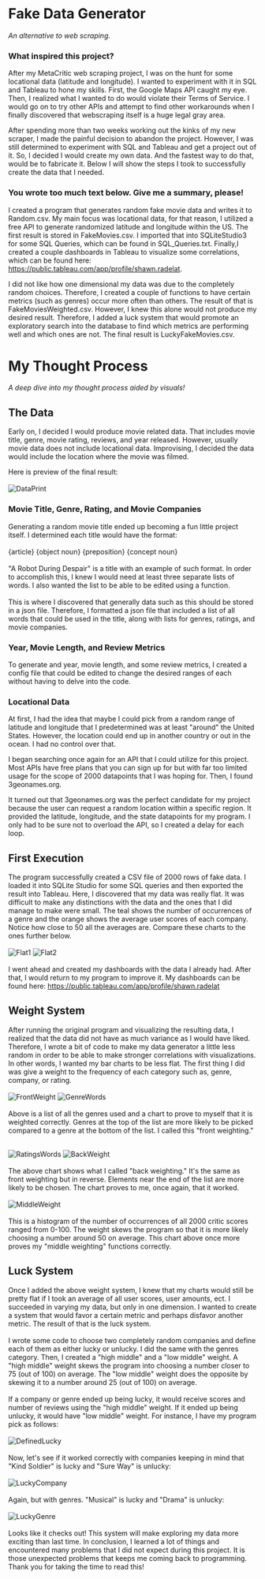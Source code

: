 # Fake Data Generator
*An alternative to web scraping.*
### What inspired this project?
After my MetaCritic web scraping project, I was on the hunt for some locational data (latitude and longitude). I wanted
to experiment with it in SQL and Tableau to hone my skills. First, the Google Maps API caught my eye. Then, I realized what
I wanted to do would violate their Terms of Service. I would go on to try other APIs and attempt to find other 
workarounds when I finally discovered that webscraping itself is a huge legal gray area.

After spending more than two weeks working out the kinks of my new scraper, I made the painful decision to abandon the 
project. However, I was still determined to experiment with SQL and Tableau and get a project out of it. So, I decided I would 
create my own data. And the fastest way to do that, would be to fabricate it. Below I will show the steps I took to 
successfully create the data that I needed.

### You wrote too much text below. Give me a summary, please!
I created a program that generates random fake movie data and writes it to Random.csv. My main focus was locational 
data, for that reason, I utilized a free API to generate randomized latitude and longitude within the US. The first result 
is stored in FakeMovies.csv. I imported that into SQLiteStudio3 for some SQL Queries, which can be found in 
SQL_Queries.txt. Finally,I created a couple dashboards in Tableau to visualize some correlations, which can be found 
here: https://public.tableau.com/app/profile/shawn.radelat.

I did not like how one dimensional my data was due to the completely random choices. Therefore, I created a couple of 
functions to have certain metrics (such as genres) occur more often than others. The result of that is 
FakeMoviesWeighted.csv. However, I knew this alone would not produce my desired result. Therefore, I added a luck 
system that would promote an exploratory search into the database to find which metrics are performing well and which 
ones are not. The final result is LuckyFakeMovies.csv.

# My Thought Process
*A deep dive into my thought process aided by visuals!*

## The Data
Early on, I decided I would produce movie related data. That includes movie title, genre, movie rating, reviews, and 
year released. However, usually movie data does not include locational data. Improvising, I decided the data would 
include the location where the movie was filmed.

Here is preview of the final result:
<br>
<br>
![DataPrint](https://github.com/Sradelat/FakeDataGenerator/assets/98350632/08d0dfcc-a0cb-47bd-b114-7e877e295516)


### Movie Title, Genre, Rating, and Movie Companies
Generating a random movie title ended up becoming a fun little project itself. I determined each title would have the
format: 
<br><br>
{article} {object noun} {preposition} {concept noun}<br><br>
"A Robot During Despair" is a title with an example of such format. In order to accomplish this, I knew I would need at
least three separate lists of words. I also wanted the list to be able to be edited using a function. 
<br>
<br>
This is where I discovered that generally data such as this should be stored in a json file. Therefore, I formatted a 
json file that included a list of all words that could be used in the title, along with lists for genres, ratings, 
and movie companies.

### Year, Movie Length, and Review Metrics
To generate and year, movie length, and some review metrics, I created a config file that could be edited to change the
desired ranges of each without having to delve into the code.

### Locational Data
At first, I had the idea that maybe I could pick from a random range of latitude and longitude that I predetermined
was at least "around" the United States. However, the location could end up in another country or out in the ocean. I
had no control over that.

I began searching once again for an API that I could utilize for this project. Most APIs have free plans that you can
sign up for but with far too limited usage for the scope of 2000 datapoints that I was hoping for. Then, I found 
3geonames.org.

It turned out that 3geonames.org was the perfect candidate for my project because the user can request a random location
within a specific region. It provided the latitude, longitude, and the state datapoints for my program. I only had to
be sure not to overload the API, so I created a delay for each loop.

## First Execution
The program successfully created a CSV file of 2000 rows of fake data. I loaded it into SQLite Studio for some SQL
queries and then exported the result into Tableau. Here, I discovered that my data was really flat. It was difficult
to make any distinctions with the data and the ones that I did manage to make were small. The teal shows the number of
occurrences of a genre and the orange shows the average user scores of each company. Notice how close to 50 all the
averages are. Compare these charts to the ones further below.
<br>
<br>
![Flat1](https://github.com/Sradelat/FakeDataGenerator/assets/98350632/77183645-dda3-4a78-8923-32b31a8ff316)
![Flat2](https://github.com/Sradelat/FakeDataGenerator/assets/98350632/e6711b14-276f-4953-acdb-6f3ad8ffc816)
<br>
<br>
I went ahead and created my dashboards with the data I already had. After that, I would return to my program to improve
it. My dashboards can be found here: https://public.tableau.com/app/profile/shawn.radelat

## Weight System
After running the original program and visualizing the resulting data, I realized that the data did not have as much 
variance as I would have liked. Therefore, I wrote a bit of code to make my data generator a little less random in 
order to be able to make stronger correlations with visualizations. In other words, I wanted my bar charts to be 
less flat. The first thing I did was give a weight to the frequency of each category such as, genre, company, or rating.
<br>
<br>
![FrontWeight](https://github.com/Sradelat/FakeDataGenerator/assets/98350632/844fc64b-541d-474d-9dfd-f376a610782e)
![GenreWords](https://github.com/Sradelat/FakeDataGenerator/assets/98350632/0bc1b3df-add7-43db-b4df-a030f1a96caa)
<br>
<br>
Above is a list of all the genres used and a chart to prove to myself that it is weighted correctly. 
Genres at the top of the list are more likely to be picked compared to a genre at the bottom of the list. 
I called this "front weighting."
<br>
<br>

![RatingsWords](https://github.com/Sradelat/FakeDataGenerator/assets/98350632/dc1140c3-dbb9-440e-8f9b-2420c2f6b222)
![BackWeight](https://github.com/Sradelat/FakeDataGenerator/assets/98350632/af4e4fa3-435a-44c4-9124-49c392053113)
<br>
<br>
The above chart shows what I called "back weighting." It's the same as front weighting but in reverse. 
Elements near the end of the list are more likely to be chosen. The chart proves to me, once again, that it worked.
<br>
<br>
![MiddleWeight](https://github.com/Sradelat/FakeDataGenerator/assets/98350632/ddd54cba-75eb-49fe-8e1a-f6bd3b8a23c0)
<br>
<br>
This is a histogram of the number of occurrences of all 2000 critic scores ranged from 0-100. 
The weight skews the program so that it is more likely choosing a number around 50 on average. 
This chart above once more proves my "middle weighting" functions correctly.
## Luck System
Once I added the above weight system, I knew that my charts would still be pretty flat if I took an average of all user 
scores, user amounts, ect. I succeeded in varying my data, but only in one dimension. I wanted to create a system that 
would favor a certain metric and perhaps disfavor another metric. The result of that is the luck system.
<br>
<br>
I wrote some code to choose two completely random companies and define each of them as either lucky or unlucky. I did 
the same with the genres category. Then, I created a "high middle" and a "low middle" weight. A "high middle" weight 
skews the program into choosing a number closer to 75 (out of 100) on average. The "low middle" weight does the 
opposite by skewing it to a number around 25 (out of 100) on average.
<br>
<br>
If a company or genre ended up being lucky, it would receive scores and number of reviews using the "high middle" 
weight. If it ended up being unlucky, it would have "low middle" weight. For instance, I have my program pick as 
follows:
<br>
<br>
![DefinedLucky](https://github.com/Sradelat/FakeDataGenerator/assets/98350632/68276bb6-d8b7-45d4-bf27-1bd90e23f36a)
<br>
<br>
Now, let's see if it worked correctly with companies keeping in mind that "Kind Soldier" is lucky and "Sure Way" is 
unlucky:
<br>
<br>
![LuckyCompany](https://github.com/Sradelat/FakeDataGenerator/assets/98350632/113b4352-b28f-4d65-b7ee-163db6496abe)
<br>
<br>
Again, but with genres. "Musical" is lucky and "Drama" is unlucky:
<br>
<br>
![LuckyGenre](https://github.com/Sradelat/FakeDataGenerator/assets/98350632/866195a3-5e5b-484f-a40d-9ca458b5e8de)
<br>
<br>
Looks like it checks out! This system will make exploring my data more exciting than last time. In conclusion, I learned 
a lot of things and encountered many problems that I did not expect during this project. It is those unexpected problems
that keeps me coming back to programming. Thank you for taking the time to read this!

